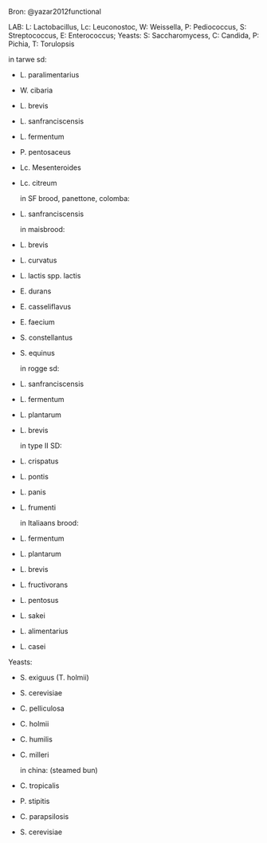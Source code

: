 
Bron: @yazar2012functional

LAB: L: Lactobacillus, Lc: Leuconostoc, W: Weissella, P: Pediococcus, S: Streptococcus, E: Enterococcus; Yeasts: S: Saccharomycess, C: Candida, P: Pichia, T: Torulopsis

  in tarwe sd:
- L. paralimentarius
- W. cibaria
- L. brevis
- L. sanfranciscensis
- L. fermentum
- P. pentosaceus
- Lc. Mesenteroides
- Lc. citreum

  in SF brood, panettone, colomba:
- L. sanfranciscensis

  in maisbrood:
- L. brevis
- L. curvatus
- L. lactis spp. lactis
- E. durans
- E. casseliflavus
- E. faecium
- S. constellantus
- S. equinus

  in rogge sd:
- L. sanfranciscensis
- L. fermentum
- L. plantarum
- L. brevis

  in type II SD:
- L. crispatus
- L. pontis
- L. panis
- L. frumenti

  in Italiaans brood:
- L. fermentum
- L. plantarum
- L. brevis
- L. fructivorans
- L. pentosus
- L. sakei
- L. alimentarius
- L. casei

Yeasts:

- S. exiguus (T. holmii)
- S. cerevisiae
- C. pelliculosa
- C. holmii
- C. humilis
- C. milleri

  in china: (steamed bun)
- C. tropicalis
- P. stipitis
- C. parapsilosis
- S. cerevisiae
